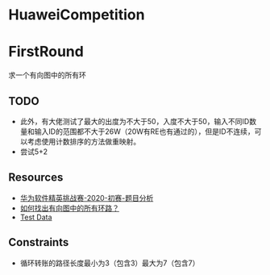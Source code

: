 # HuaweiCompetition

# FirstRound
求一个有向图中的所有环

## TODO
+ 此外，有大佬测试了最大的出度为不大于50，入度不大于50，输入不同ID数量和输入ID的范围都不大于26W（20W有RE也有通过的），但是ID不连续，可以考虑使用计数排序的方法做重映射。
+ 尝试5+2
## Resources
+ [华为软件精英挑战赛-2020-初赛-题目分析](https://zhuanlan.zhihu.com/p/125764650)
+ [如何找出有向图中的所有环路？](https://www.zhihu.com/question/301578183)
+ [Test Data](https://github.com/byl0561/HWcode2020-TestData)

## Constraints
+ 循环转账的路径长度最小为3（包含3）最大为7（包含7）


